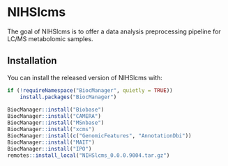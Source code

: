 # NIHSlcms

The goal of NIHSlcms is to offer a data analysis preprocessing pipeline for LC/MS
metabolomic samples.

## Installation

You can install the released version of NIHSlcms with:

``` r
if (!requireNamespace("BiocManager", quietly = TRUE))
    install.packages("BiocManager")
    
BiocManager::install("Biobase")    
BiocManager::install("CAMERA")
BiocManager::install("MSnbase")
BiocManager::install("xcms")
BiocManager::install(c("GenomicFeatures", "AnnotationDbi"))
BiocManager::install("MAIT")
BiocManager::install("IPO")
remotes::install_local("NIHSlcms_0.0.0.9004.tar.gz")
```

